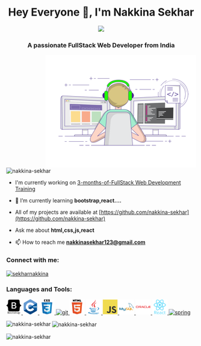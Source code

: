  <h1 align="center">Hey Everyone 👋, I'm Nakkina Sekhar</h1>
 <div align="center"><img src="https://user-images.githubusercontent.com/35267447/206916906-9bfb66d9-c419-44c2-908a-4885e610425f.gif"></div>
<h3 align="center">A passionate FullStack Web Developer from India</h3>
<img align="right" alt="Coding" width="400" src="https://raw.githubusercontent.com/devSouvik/devSouvik/master/gif3.gif">
<p align="left"> <img src="https://komarev.com/ghpvc/?username=nakkina-sekhar&label=Profile%20views&color=0e75b6&style=flat" alt="nakkina-sekhar" /> </p>

- I'm currently working on [3-months-of-FullStack Web Development Training](https://github.com/nakkina-sekhar)

- 🌱 I’m currently learning **bootstrap,react....**

- All of my projects are available at [https://github.com/nakkina-sekhar](https://github.com/nakkina-sekhar)

- Ask me about **html,css,js,react**

- 📫 How to reach me **nakkinasekhar123@gmail.com**

<h3 align="left">Connect with me:</h3>
<p align="left">
<a href="https://linkedin.com/in/sekharnakkina" target="blank"><img align="center" src="https://raw.githubusercontent.com/rahuldkjain/github-profile-readme-generator/master/src/images/icons/Social/linked-in-alt.svg" alt="sekharnakkina" height="30" width="40" /></a>
</p>

<h3 align="left">Languages and Tools:</h3>
<p align="left"> <a href="https://getbootstrap.com" target="_blank" rel="noreferrer"> <img src="https://raw.githubusercontent.com/devicons/devicon/master/icons/bootstrap/bootstrap-plain-wordmark.svg" alt="bootstrap" width="40" height="40"/> </a> <a href="https://www.w3schools.com/cpp/" target="_blank" rel="noreferrer"> <img src="https://raw.githubusercontent.com/devicons/devicon/master/icons/cplusplus/cplusplus-original.svg" alt="cplusplus" width="40" height="40"/> </a> <a href="https://www.w3schools.com/css/" target="_blank" rel="noreferrer"> <img src="https://raw.githubusercontent.com/devicons/devicon/master/icons/css3/css3-original-wordmark.svg" alt="css3" width="40" height="40"/> </a> <a href="https://git-scm.com/" target="_blank" rel="noreferrer"> <img src="https://www.vectorlogo.zone/logos/git-scm/git-scm-icon.svg" alt="git" width="40" height="40"/> </a> <a href="https://www.w3.org/html/" target="_blank" rel="noreferrer"> <img src="https://raw.githubusercontent.com/devicons/devicon/master/icons/html5/html5-original-wordmark.svg" alt="html5" width="40" height="40"/> </a> <a href="https://www.java.com" target="_blank" rel="noreferrer"> <img src="https://raw.githubusercontent.com/devicons/devicon/master/icons/java/java-original.svg" alt="java" width="40" height="40"/> </a> <a href="https://developer.mozilla.org/en-US/docs/Web/JavaScript" target="_blank" rel="noreferrer"> <img src="https://raw.githubusercontent.com/devicons/devicon/master/icons/javascript/javascript-original.svg" alt="javascript" width="40" height="40"/> </a> <a href="https://www.mysql.com/" target="_blank" rel="noreferrer"> <img src="https://raw.githubusercontent.com/devicons/devicon/master/icons/mysql/mysql-original-wordmark.svg" alt="mysql" width="40" height="40"/> </a> <a href="https://www.oracle.com/" target="_blank" rel="noreferrer"> <img src="https://raw.githubusercontent.com/devicons/devicon/master/icons/oracle/oracle-original.svg" alt="oracle" width="40" height="40"/> </a> <a href="https://reactjs.org/" target="_blank" rel="noreferrer"> <img src="https://raw.githubusercontent.com/devicons/devicon/master/icons/react/react-original-wordmark.svg" alt="react" width="40" height="40"/> </a> <a href="https://spring.io/" target="_blank" rel="noreferrer"> <img src="https://www.vectorlogo.zone/logos/springio/springio-icon.svg" alt="spring" width="40" height="40"/> </a> </p>

<p><img align="left" src="https://github-readme-stats.vercel.app/api/top-langs?username=nakkina-sekhar&show_icons=true&locale=en&layout=compact" alt="nakkina-sekhar" /></p>

<p>&nbsp;<img align="center" src="https://github-readme-stats.vercel.app/api?username=nakkina-sekhar&show_icons=true&locale=en" alt="nakkina-sekhar" /></p>

<p><img align="center" src="https://github-readme-streak-stats.herokuapp.com/?user=nakkina-sekhar&" alt="nakkina-sekhar" /></p>
 

 
